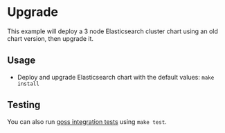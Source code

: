 # Upgrade

This example will deploy a 3 node Elasticsearch cluster chart using an old chart
version, then upgrade it.


## Usage

* Deploy and upgrade Elasticsearch chart with the default values: `make install`


## Testing

You can also run [goss integration tests][] using `make test`.


[goss integration tests]: https://github.com/elastic/helm-charts/tree/master/elasticsearch/examples/upgrade/test/goss.yaml
